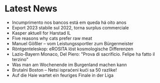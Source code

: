# Latest News
-  Incumprimento nos bancos está em queda há oito anos
-  Export 2023 stabile sul 2022, torna surplus commerciale
-  Kasper aktuell for Harstad IL
-  Five reasons why cats prefer raw meat
-  Manuel Gößler – vom Leistungssportler zum Bürgermeister
-  Röntgenteleskop: eROSITA löst kosmologische Differenzen
-  Lazio-Bayern Monaco, Del Piero: "Prova di sacrificio. Felipe ha fatto il terzino"
-  Was man am Wochenende im Burgenland machen kann
-  Brutalni Boston – Netsi ispraćeni kući sa 50 razlike!
-  Auf die Haie wartet ein feuriges Finale in der Liga
